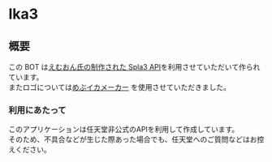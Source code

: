 # Ika3

## 概要

この BOT は[えむおん氏の制作された Spla3 API](https://spla3.yuu26.com/)を利用させていただいて作られています。\
またロゴについては[めぶイカメーカー](http://mebuika.kenkenpa.net/) を使用させていただきました。

### 利用にあたって

このアプリケーションは任天堂非公式のAPIを利用して作成しています。\
そのため、不具合などが生じた際あった場合でも、任天堂へのご質問などはお控えください。
